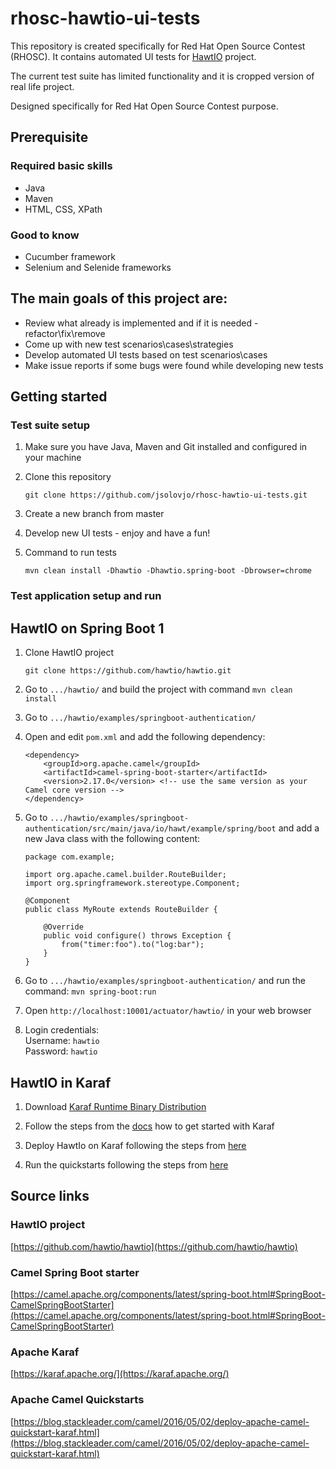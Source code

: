 # rhosc-hawtio-ui-tests
This repository is created specifically for Red Hat Open Source Contest (RHOSC). It contains automated UI tests for [HawtIO](https://hawt.io/) project.  

The current test suite has limited functionality and it is cropped version of real life project.  

Designed specifically for Red Hat Open Source Contest purpose.

## Prerequisite
### Required basic skills
- Java
- Maven
- HTML, CSS, XPath

### Good to know 
- Cucumber framework
- Selenium and Selenide frameworks

## The main goals of this project are:
- Review what already is implemented and if it is needed - refactor\fix\remove
- Come up with new test scenarios\cases\strategies
- Develop automated UI tests based on test scenarios\cases
- Make issue reports if some bugs were found while developing new tests

## Getting started
### Test suite setup
1. Make sure you have Java, Maven and Git installed and configured in your machine

2. Clone this repository
    ```
    git clone https://github.com/jsolovjo/rhosc-hawtio-ui-tests.git
    ```
3. Create a new branch from master

4. Develop new UI tests - enjoy and have a fun!

5. Command to run tests
   ```
   mvn clean install -Dhawtio -Dhawtio.spring-boot -Dbrowser=chrome
   ```

### Test application setup and run
## HawtIO on Spring Boot 1
1. Clone HawtIO project
    ```
    git clone https://github.com/hawtio/hawtio.git
    ```
    
2. Go to `.../hawtio/` and build the project with command `mvn clean install`    

3. Go to `.../hawtio/examples/springboot-authentication/`

4. Open and edit `pom.xml` and add the following dependency:
    ```
    <dependency>
        <groupId>org.apache.camel</groupId>
        <artifactId>camel-spring-boot-starter</artifactId>
        <version>2.17.0</version> <!-- use the same version as your Camel core version -->
    </dependency>
    ```
    
5. Go to `.../hawtio/examples/springboot-authentication/src/main/java/io/hawt/example/spring/boot` and add a new Java class with the following content:
    ```
    package com.example;

    import org.apache.camel.builder.RouteBuilder;
    import org.springframework.stereotype.Component;

    @Component
    public class MyRoute extends RouteBuilder {

        @Override
        public void configure() throws Exception {
            from("timer:foo").to("log:bar");
        }
    }
    ```
    
6. Go to `.../hawtio/examples/springboot-authentication/` and run the command: `mvn spring-boot:run`

7. Open `http://localhost:10001/actuator/hawtio/` in your web browser

8. Login credentials:  
Username: `hawtio`  
Password: `hawtio`

## HawtIO in Karaf
1. Download [Karaf Runtime Binary Distribution](https://karaf.apache.org/download.html)

2. Follow the steps from the [docs](https://karaf.apache.org/get-started.html) how to get started with Karaf

3. Deploy HawtIo on Karaf following the steps from [here](https://hawt.io/docs/get-started/#deploying-on-apache-karaf)

4. Run the quickstarts following the steps from [here](https://blog.stackleader.com/camel/2016/05/02/deploy-apache-camel-quickstart-karaf.html)

## Source links
### HawtIO project
[https://github.com/hawtio/hawtio](https://github.com/hawtio/hawtio)

### Camel Spring Boot starter
[https://camel.apache.org/components/latest/spring-boot.html#SpringBoot-CamelSpringBootStarter](https://camel.apache.org/components/latest/spring-boot.html#SpringBoot-CamelSpringBootStarter)

### Apache Karaf
[https://karaf.apache.org/](https://karaf.apache.org/)

### Apache Camel Quickstarts
[https://blog.stackleader.com/camel/2016/05/02/deploy-apache-camel-quickstart-karaf.html](https://blog.stackleader.com/camel/2016/05/02/deploy-apache-camel-quickstart-karaf.html)
